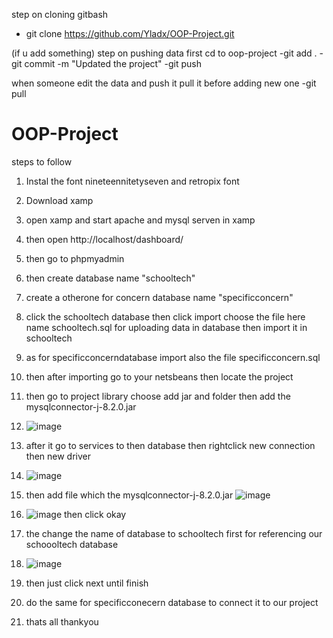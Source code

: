 step on cloning gitbash
- git clone https://github.com/Yladx/OOP-Project.git
  
(if u add something)
step on pushing data first cd to oop-project 
-git add . 
-git commit -m "Updated the project"
-git push

when someone edit the data and push it pull it before adding new one
-git pull

# OOP-Project

steps to follow
1. Instal the font nineteennitetyseven and retropix font
2. Download xamp
3. open xamp and start apache and mysql serven in xamp
4. then open http://localhost/dashboard/
5. then go to phpmyadmin
6. then create database name "schooltech"
7. create a otherone for concern database name "specificconcern"
8. click the schooltech database then click import choose the file here name schooltech.sql for uploading data in database then import it in schooltech
9. as for specificconcerndatabase import also the file specificconcern.sql
10. then after importing go to your netsbeans then locate the project
11. then go to project library choose add jar and folder then add the mysqlconnector-j-8.2.0.jar
12. ![image](https://github.com/Yladx/OOP-Project/assets/149122407/dde29c70-0348-497c-9de1-5b342e8db436)
13. after it go to services to then database then rightclick new connection then new driver
14. ![image](https://github.com/Yladx/OOP-Project/assets/149122407/0cd5a4d3-3e0f-4a98-a513-92b612bba2c8)

15. then add file which the mysqlconnector-j-8.2.0.jar ![image](https://github.com/Yladx/OOP-Project/assets/149122407/b539a679-a3b4-43bd-b8b2-14d6f7a007ea)
16. ![image](https://github.com/Yladx/OOP-Project/assets/149122407/f7a1f052-ddb0-4865-bca5-a6a85976f2df) then click okay
17. the change the name of database to schooltech first for referencing our schoooltech database
18. ![image](https://github.com/Yladx/OOP-Project/assets/149122407/d7f926ad-a42b-492c-a25d-d8cceca7d7f8)
19. then just click next until finish
20. do the same for specificconecern database to connect it to our project
21. thats all thankyou


